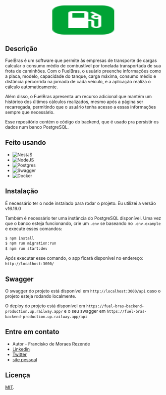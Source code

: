 <p align="center">
  <img src="assets/favicon.svg" width="200"" height="94.12" alt="FuelBras" />
</p>

## Descrição

FuelBras é um software que permite às empresas de transporte de cargas calcular o consumo médio de combustível por tonelada transportada de sua frota de caminhões. Com o FuelBras, o usuário preenche informações como a placa, modelo, capacidade do tanque, carga máxima, consumo médio e distância percorrida na jornada de cada veículo, e a aplicação realiza o cálculo automaticamente.

Além disso, o FuelBras apresenta um recurso adicional que mantém um histórico dos últimos cálculos realizados, mesmo após a página ser recarregada, permitindo que o usuário tenha acesso a essas informações sempre que necessário.

Esse repositório contém o código do backend, que é usado pra persistir os dados num banco PostgreSQL.

## Feito usando

- ![NestJS](https://img.shields.io/badge/nestjs-%23E0234E.svg?style=for-the-badge&logo=nestjs&logoColor=white)
- ![NodeJS](https://img.shields.io/badge/node.js-6DA55F?style=for-the-badge&logo=node.js&logoColor=white)
- ![Postgres](https://img.shields.io/badge/postgres-%23316192.svg?style=for-the-badge&logo=postgresql&logoColor=white)
- ![Swagger](https://img.shields.io/badge/-Swagger-%23Clojure?style=for-the-badge&logo=swagger&logoColor=white)
- ![Docker](https://img.shields.io/badge/docker-%230db7ed.svg?style=for-the-badge&logo=docker&logoColor=white)

## Instalação

É necessário ter o node instalado para rodar o projeto. Eu utilizei a versão v16.16.0

Também é necessário ter uma instância do PostgreSQL disponível. Uma vez que o banco esteja funcionando, crie um `.env` se baseando no `.env.example` e execute esses comandos:

```bash
$ npm install
$ npm run migration:run
$ npm run start:dev
```

Após executar esse comando, o app ficará disponível no endereço: `http://localhost:3000/`

## Swagger

O swagger do projeto está disponível em `http://localhost:3000/api` caso o projeto esteja rodando localmente.

O deploy do projeto está disponível em `https://fuel-bras-backend-production.up.railway.app/` e o seu swagger em `https://fuel-bras-backend-production.up.railway.app/api`

## Entre em contato

- Autor - Francisko de Moraes Rezende
- [Linkedin](https://linkedin.com/in/francisko-rezende)
- [Twitter ](https://twitter.com/francisko_r)
- [site pessoal](https://francisko/dev)

## Licença

[MIT](LICENSE).
